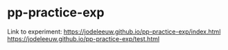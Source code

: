 # pp-practice-exp

Link to experiment: 
https://jodeleeuw.github.io/pp-practice-exp/index.html
https://jodeleeuw.github.io/pp-practice-exp/test.html
